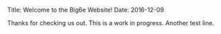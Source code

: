 Title: Welcome to the Big6e Website!
Date: 2016-12-09

Thanks for checking us out. This is a work in progress. Another test line.
